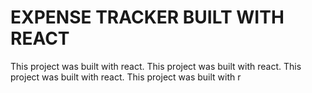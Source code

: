 # EXPENSE TRACKER BUILT WITH REACT

This project was built with react.
This project was built with react.
This project was built with react.
This project was built with r



